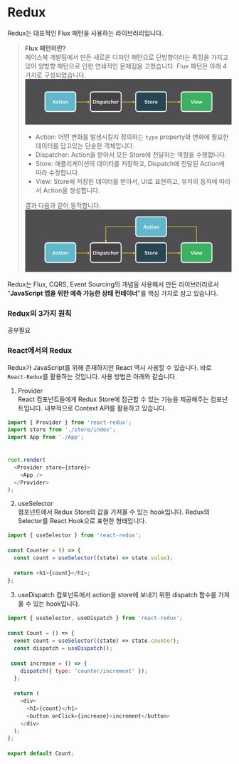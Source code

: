 # Redux  

Redux는 대표적인 Flux 패턴을 사용하는 라이브러리입니다.  

> **Flux 패턴이란?**  
페이스북 개발팀에서 만든 새로운 디자인 패턴으로 단방향이라는 특징을 가지고 있어 양방향 패턴으로 인한 연쇄적인 문제점을 고쳤습니다. Flux 패턴은 아래 4가지로 구성되었습니다.  
![Flux](./Image/Flux.png)  
> - Action: 어떤 변화를 발생시킬지 정의하는 `type` property와 변화에 필요한 데이터를 담고있는 단순한 객체입니다.
> - Dispatcher: Action을 받아서 모든 Store에 전달하는 역할을 수행합니다.
> - Store: 애플리케이션의 데이터를 저장하고, Dispatch에 전달된 Action에 따라 수정합니다.
> - View: Store에 저장된 데이터를 받아서, UI로 표현하고, 유저의 동작에 따라서 Action을 생성합니다.  
>
> 결과 다음과 같이 동작합니다.  
![Flux2](./Image/Flux2.png)  

Redux는 Flux, CQRS, Event Sourcing의 개념을 사용해서 만든 라이브러리로서 “**JavaScript 앱을 위한 예측 가능한 상태 컨테이너**"를 핵심 가치로 삼고 있습니다.  

### Redux의 3가지 원칙

공부필요

### React에서의 Redux  
Redux가 JavaScript를 위해 존재하지만 React 역시 사용할 수 있습니다. 바로 `React-Redux`를 활용하는 것입니다. 사용 방법은 아래와 같습니다.  

1. Provider  
React 컴포넌트들에게 Redux Store에 접근할 수 있는 기능을 제공해주는 컴포넌트입니다. 내부적으로 Context API를 활용하고 있습니다.  
```js
import { Provider } from 'react-redux';
import store from './store/index';
import App from './App';


root.render(
  <Provider store={store}>
    <App />
  </Provider>
);
```  

2. useSelector  
컴포넌트에서 Redux Store의 값을 가져올 수 있는 hook입니다. Redux의 Selector를 React Hook으로 표현한 형태입니다.  
```js
import { useSelector } from 'react-redux';

const Counter = () => {
  const count = useSelector((state) => state.value);

  return <h1>{count}</h1>;
};
```  

3. useDispatch
컴포넌트에서 action을 store에 보내기 위한 dispatch 함수를 가져올 수 있는 hook입니다.  
```js
import { useSelector, useDispatch } from 'react-redux';

const Count = () => {
  const count = useSelector((state) => state.counter);
  const dispatch = useDispatch();

 const increase = () => {
    dispatch({ type: 'counter/increment' });
  };

  return (
    <div>
      <h1>{count}</h1>
      <button onClick={increase}>increment</button>
    </div>
  );
};

export default Count;
```  